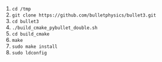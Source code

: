 1. `cd /tmp`
1. `git clone https://github.com/bulletphysics/bullet3.git`
1. `cd bullet3`
1. `./build_cmake_pybullet_double.sh`
1. `cd build_cmake`
1. `make`
1. `sudo make install`
1. `sudo ldconfig`
